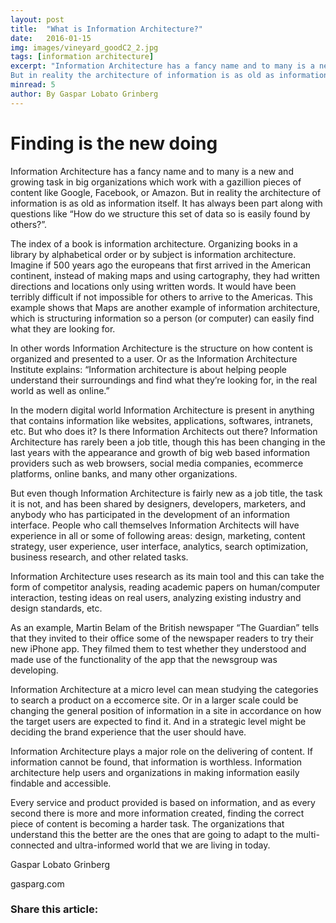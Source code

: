 ```yaml
---
layout: post 
title:  "What is Information Architecture?"
date:   2016-01-15
img: images/vineyard_goodC2_2.jpg
tags: [information architecture]
excerpt: "Information Architecture has a fancy name and to many is a new and growing task in big organizations which work with a gazillion pieces of content like Google, Facebook, or Amazon.
But in reality the architecture of information is as old as information itself. It has always been part along with questions like “how we structure this set of data so is easily found by others?”."
minread: 5
author: By Gaspar Lobato Grinberg
---
```


# Finding is the new doing

Information Architecture has a fancy name and to many is a new and growing task in big organizations which work with a gazillion pieces of content like Google, Facebook, or Amazon.
But in reality the architecture of information is as old as information itself. It has always been part along with questions like “How do we structure this set of data so is easily found by others?”.

The index of a book is information architecture. Organizing books in a library by alphabetical order or by subject is information architecture. Imagine if 500 years ago the europeans that first arrived in the American continent, instead of making maps and using cartography, they had written directions and locations only using written words. It would have been terribly difficult if not impossible for others to arrive to the Americas. This example shows that Maps are another example of information architecture, which is structuring information so a person (or computer) can easily find what they are looking for.

In other words Information Architecture is the structure on how content is organized and presented to a user. Or as the Information Architecture Institute explains: “Information architecture is about helping people understand their surroundings and find what they’re looking for, in the real world as well as online.”

In the modern digital world Information Architecture is present in anything that contains information like websites, applications, softwares, intranets, etc. But who does it? Is there Information Architects out there? Information Architecture has rarely been a job title, though this has been changing in the last years with the appearance and growth of big web based information providers such as web browsers, social media companies, ecommerce platforms, online banks, and many other organizations.

But even though Information Architecture is fairly new as a job title, the task it is not, and has been shared by designers, developers, marketers, and anybody who has participated in the development of an information interface. People who call themselves Information Architects will have experience in all or some of following areas: design, marketing, content strategy, user experience, user interface, analytics, search optimization, business research, and other related tasks.

Information Architecture uses research as its main tool and this can take the form of competitor analysis, reading academic papers on human/computer interaction, testing ideas on real users, analyzing existing industry and design standards, etc.

As an example, Martin Belam of the British newspaper “The Guardian” tells that they invited to their office some of the newspaper readers to try their new iPhone app. They filmed them to test whether they understood and made use of the functionality of the app that the newsgroup was developing. 

Information Architecture at a micro level can mean studying the categories to search a product on a eccomerce site. Or in a larger scale could be changing the general position of information in a site in accordance on how the target users are expected to find it. And in a strategic level might be deciding the brand experience that the user should have.

Information Architecture plays a major role on the delivering of content. If information cannot be found, that information is worthless. Information architecture help users and organizations in making information easily findable and accessible. 

Every service and product provided is based on information, and as every second there is more and more information created, finding the correct piece of content is becoming a harder task. The organizations that understand this the better are the ones that are going to adapt to the multi-connected and ultra-informed world that we are living in today.



Gaspar Lobato Grinberg

gasparg.com

<h3>Share this article:</h3>
<div class="addthis_inline_share_toolbox"></div>
<br>